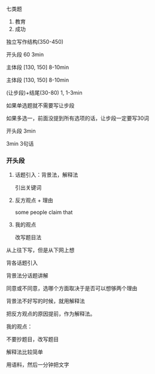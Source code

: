 七类题

1. 教育
2. 成功



独立写作结构(350-450)



开头段 60 3min

主体段 [130, 150] 8-10min

主体段 [130, 150] 8-10min

(让步段)+结尾(30-80) 1, 1-3min



如果单选题就不需要写让步段

如果多选一，前面没提到所有选项的话，让步段一定要写30词





开头段 3min

3min 3句话





### 开头段

1. 话题引入：背景法，解释法

   引出关键词

2. 反方观点 + 理由

   some people claim that

3. 我的观点

   改写题目法

从上往下写，但是从下网上想



背各话题引入



背景法分话题讲解



同意或不同意，选哪个方面取决于是否可以想够两个理由



背景法不好写的时候，就用解释法

把反方观点的原因提前，作为解释法。



我的观点：

不要抄题目，改写题目



解释法比较简单



用语料，然后一分钟把文字



